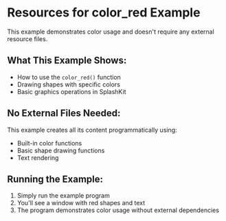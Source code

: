 # Resources for color_red Example

This example demonstrates color usage and doesn't require any external resource files.

## What This Example Shows:
- How to use the `color_red()` function
- Drawing shapes with specific colors
- Basic graphics operations in SplashKit

## No External Files Needed:
This example creates all its content programmatically using:
- Built-in color functions
- Basic shape drawing functions
- Text rendering

## Running the Example:
1. Simply run the example program
2. You'll see a window with red shapes and text
3. The program demonstrates color usage without external dependencies 